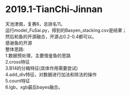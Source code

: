 # 2019.1-TianChi-Jinnan
天池津南，复赛6，总排名11。  
运行model_FuSai.py，得到的Basyen_stacking.csv是结果；  
然后和鱼的开源融合，开源占0.2-0.4都可以。   
感谢鱼的开源    
整体思路:  
1.数据预处理，主要借鉴鱼的思路    
2.cross特征    
3.B14的分箱特征(具体作用需要尝试)    
4.add_div特征，对数据进行加法和除法的操作  
5.count特征    
6.lgb，xgb最后bayes融合。        
